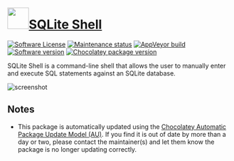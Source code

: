 # [<img src="https://cdn.jsdelivr.net/gh/dgalbraith/chocolatey-packages@35b12b29a0d812446e72152623467d25daf0d7c6/icons/sqlite.png" width="48" height="48" />SQLite Shell](https://chocolatey.org/packages/sqlite.shell)

[![Software License](https://img.shields.io/badge/License-Public%20Domain-brightgreen.svg)](https://sqlite.org/copyright.html)
[![Maintenance status](https://img.shields.io/badge/maintained%3F-yes-green.svg)](https://gitHub.com/dgalbraith/chocolatey-packages/graphs/commit-activity)
[![AppVeyor build](https://img.shields.io/appveyor/ci/dgalbraith/chocolatey-packages)](https://ci.appveyor.com/project/dgalbraith/chocolatey-packages)
[![Software version](https://img.shields.io/badge/Source-v3.41.2-blue)](https://sqlite.org)
[![Chocolatey package version](https://img.shields.io/chocolatey/v/sqlite.shell?label=Chocolatey)](https://chocolatey.org/packages/sqlite.shell)

SQLite Shell is a command-line shell that allows the user to manually enter and execute SQL statements against an SQLite database.

![screenshot](https://cdn.jsdelivr.net/gh/dgalbraith/chocolatey-packages@35b12b29a0d812446e72152623467d25daf0d7c6/automatic/sqlite.shell/screenshot.png)

## Notes

* This package is automatically updated using the [Chocolatey Automatic Package Update Model (AU)](https://github.com/majkinetor/au/blob/master/README.md).
  If you find it is out of date by more than a day or two, please contact the maintainer(s) and let them know the package is no longer updating correctly.

